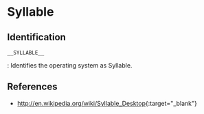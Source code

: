 # Syllable

## Identification

`__SYLLABLE__`

:   Identifies the operating system as Syllable.

## References

- <http://en.wikipedia.org/wiki/Syllable_Desktop>{:target="_blank"}
